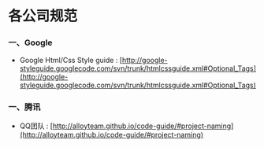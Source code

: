 # 各公司规范
### 一、Google
- Google Html/Css Style guide : [http://google-styleguide.googlecode.com/svn/trunk/htmlcssguide.xml#Optional_Tags](http://google-styleguide.googlecode.com/svn/trunk/htmlcssguide.xml#Optional_Tags)


### 一、腾讯
- QQ团队 : [http://alloyteam.github.io/code-guide/#project-naming](http://alloyteam.github.io/code-guide/#project-naming)



